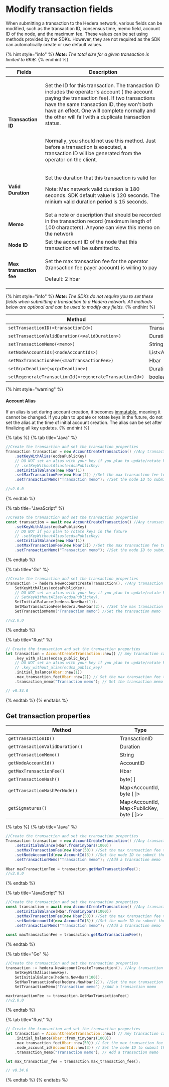 # Modify transaction fields

When submitting a transaction to the Hedera network, various fields can be modified, such as the transaction ID, consensus time, memo field, account ID of the node, and the maximum fee. These values can be set using methods provided by the SDKs. However, they are not required as the SDK can automatically create or use default values.

{% hint style="info" %}
_**Note:** The total size for a given transaction is limited to 6KiB._
{% endhint %}

| **Fields**              | **Description**                                                                                                                                                                                                                                                                                                                                                                                                                                                                   |
| ----------------------- | --------------------------------------------------------------------------------------------------------------------------------------------------------------------------------------------------------------------------------------------------------------------------------------------------------------------------------------------------------------------------------------------------------------------------------------------------------------------------------- |
| **Transaction ID**      | <p>Set the ID for this transaction. The transaction ID includes the operator's account ( the account paying the transaction fee). If two transactions have the same transaction ID, they won't both have an effect. One will complete normally and the other will fail with a duplicate transaction status.</p><p><br>Normally, you should not use this method. Just before a transaction is executed, a<br>transaction ID will be generated from the operator on the client.</p> |
| **Valid Duration**      | <p>Set the duration that this transaction is valid for</p><p>Note: Max network valid duration is 180 seconds. SDK default value is 120 seconds. The minium valid duration period is 15 seconds.</p>                                                                                                                                                                                                                                                                               |
| **Memo**                | Set a note or description that should be recorded in the transaction record (maximum length of 100 characters). Anyone can view this memo on the network                                                                                                                                                                                                                                                                                                                          |
| **Node ID**             | Set the account ID of the node that this transaction will be submitted to.                                                                                                                                                                                                                                                                                                                                                                                                        |
| **Max transaction fee** | <p>Set the max transaction fee for the operator (transaction fee payer account) is willing to pay</p><p>Default: 2 hbar</p>                                                                                                                                                                                                                                                                                                                                                       |

{% hint style="info" %}
_**Note:** The SDKs do not require you to set these fields when submitting a transaction to a Hedera network. All methods below are optional and can be used to modify any fields._
{% endhint %}

<table><thead><tr><th width="432">Method</th><th width="314.3333333333333">Type</th></tr></thead><tbody><tr><td><code>setTransactionID(&#x3C;transactionId>)</code></td><td>TransactionID</td></tr><tr><td><code>setTransactionValidDuration(&#x3C;validDuration>)</code></td><td>Duration</td></tr><tr><td><code>setTransactionMemo(&#x3C;memo>)</code></td><td>String</td></tr><tr><td><code>setNodeAccountIds(&#x3C;nodeAccountIds>)</code></td><td>List&#x3C;AccountId></td></tr><tr><td><code>setMaxTransactionFee(&#x3C;maxTransactionFee>)</code></td><td>Hbar</td></tr><tr><td><code>setGrpcDeadline(&#x3C;grpcDeadline>)</code></td><td>Duration</td></tr><tr><td><code>setRegenerateTransactionId(&#x3C;regenerateTransactionId>)</code></td><td>boolean</td></tr></tbody></table>

{% hint style="warning" %}
#### Account Alias

If an alias is set during account creation, it becomes [immutable](../../../support-and-community/glossary.md#immutability), meaning it cannot be changed. If you plan to update or rotate keys in the future, do not set the alias at the time of initial account creation. The alias can be set after finalizing all key updates.&#x20;
{% endhint %}

{% tabs %}
{% tab title="Java" %}
```java
//Create the transaction and set the transaction properties
Transaction transaction = new AccountCreateTransaction() //Any transaction can be applied here
    .setKeyWithAlias(ecdsaPublicKey)
    // DO NOT set an alias with your key if you plan to update/rotate keys in the future, Use .setKeyWithoutAlias instead 
    // .setKeyWithoutAlias(ecdsaPublicKey)
    .setInitialBalance(new Hbar(1))
    .setMaxTransactionFee(new Hbar(2)) //Set the max transaction fee to 2 hbar
    .setTransactionMemo("Transaction memo"); //Set the node ID to submit the transaction to
    
//v2.0.0
```
{% endtab %}

{% tab title="JavaScript" %}
```javascript
//Create the transaction and set the transaction properties
const transaction = await new AccountCreateTransaction() //Any transaction can be applied here
    .setKeyWithAlias(ecdsaPublicKey)
    // DO NOT if you plan to rotate keys in the future
    // .setKeyWithoutAlias(ecdsaPublicKey)
    .setInitialBalance(new Hbar(1))
    .setMaxTransactionFee(new Hbar(2)) //Set the max transaction fee to 2 hbar
    .setTransactionMemo("Transaction memo"); //Set the node ID to submit the transaction to
```
{% endtab %}

{% tab title="Go" %}
```go
//Create the transaction and set the transaction properties
transaction := hedera.NewAccountCreateTransaction(). //Any transaction can be applied here
    SetKeyWithAlias(ecdsaPublicKey).
    // DO NOT set an alias with your key if you plan to update/rotate keys in the future, Use .SetKeyWithoutAlias instead 
    // SetKeyWithoutAlias(ecdsaPublicKey).
    SetInitialBalance(hedera.NewHbar(1)).
    SetMaxTransactionFee(hedera.NewHbar(2)). //Set the max transaction fee to 2 hbar
    SetTransactionMemo("Transaction memo") //Set the transaction memo

//v2.0.0 
```
{% endtab %}

{% tab title="Rust" %}
```rust
// Create the transaction and set the transaction properties
let transaction = AccountCreateTransaction::new() // Any transaction can be applied here
    .key_with_alias(ecdsa_public_key)
    // DO NOT set an alias with your key if you plan to update/rotate keys in the future, Use .key_without_alias instead
    // .key_without_alias(ecdsa_public_key)
    .initial_balance(Hbar::new(1))
    .max_transaction_fee(Hbar::new(2)) // Set the max transaction fee to 2 hbar
    .transaction_memo("Transaction memo"); // Set the transaction memo

// v0.34.0
```
{% endtab %}
{% endtabs %}

## Get transaction properties

<table><thead><tr><th width="340">Method</th><th>Type</th></tr></thead><tbody><tr><td><code>getTransactionID()</code></td><td>TransactionID</td></tr><tr><td><code>getTransactionValidDuration()</code></td><td>Duration</td></tr><tr><td><code>getTransactionMemo()</code></td><td>String</td></tr><tr><td><code>getNodeAccountId()</code></td><td>AccountID</td></tr><tr><td><code>getMaxTransactionFee()</code></td><td>Hbar</td></tr><tr><td><code>getTransactionHash()</code></td><td>byte[ ]</td></tr><tr><td><code>getTransactionHashPerNode()</code></td><td>Map&#x3C;AccountId, byte [ ]></td></tr><tr><td><code>getSignatures()</code></td><td>Map&#x3C;AccountId, Map&#x3C;PublicKey, byte [ ]>></td></tr></tbody></table>

{% tabs %}
{% tab title="Java" %}
```java
//Create the transaction and set the transaction properties
Transaction transaction = new AccountCreateTransaction() //Any transaction can be applied here
    .setInitialBalance(Hbar.fromTinybars(1000))
    .setMaxTransactionFee(new Hbar(50)) //Set the max transaction fee to 50 hbar
    .setNodeAccountId(new AccountId(3)) //Set the node ID to submit the transaction to
    .setTransactionMemo("Transaction memo"); //Add a transaction memo
    
Hbar maxTransactionFee = transaction.getMaxTransactionFee();
//v2.0.0
```
{% endtab %}

{% tab title="JavaScript" %}
```javascript
//Create the transaction and set the transaction properties
const transaction = await new AccountCreateTransaction() //Any transaction can be applied here
    .setInitialBalance(Hbar.fromTinybars(1000))
    .setMaxTransactionFee(new Hbar(50)) //Set the max transaction fee to 50 hbar
    .setNodeAccountId(new AccountId(3)) //Set the node ID to submit the transaction to
    .setTransactionMemo("Transaction memo"); //Add a transaction memo
    
const maxTransactionFee = transaction.getMaxTransactionFee();
```
{% endtab %}

{% tab title="Go" %}
```go
//Create the transaction and set the transaction properties
transaction := hedera.NewAccountCreateTransaction(). //Any transaction can be applied here
    SetKeyWithAlias(newKey).
    SetInitialBalance(hedera.NewHbar(100)).
    SetMaxTransactionFee(hedera.NewHbar(2)). //Set the max transaction fee to 2 hbar
    SetTransactionMemo("Transaction memo") //Add a transaction memo

maxtransactionFee := transaction.GetMaxTransactionFee()
//v2.0.0         
```
{% endtab %}

{% tab title="Rust" %}
```rust
// Create the transaction and set the transaction properties
let transaction = AccountCreateTransaction::new() // Any transaction can be applied here
    .initial_balance(Hbar::from_tinybars(1000))
    .max_transaction_fee(Hbar::new(50)) // Set the max transaction fee to 50 hbar
    .node_account_id(AccountId::new(3)) // Set the node ID to submit the transaction to
    .transaction_memo("Transaction memo"); // Add a transaction memo

let max_transaction_fee = transaction.max_transaction_fee();

// v0.34.0
```
{% endtab %}
{% endtabs %}
